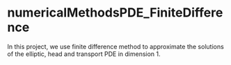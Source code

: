 # numericalMethodsPDE_FiniteDifference
In this project, we use finite difference method to approximate the solutions of the elliptic, head and transport PDE in dimension 1.
